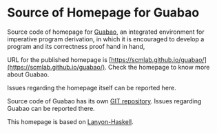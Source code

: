 # Source of Homepage for Guabao

Source code of homepage for [Guabao](https://scmlab.github.io/guabao/), an integrated environment for imperative program derivation, in which it is encouraged to develop a program and its correctness proof hand in hand,

URL for the published homepage is [https://scmlab.github.io/guabao/](https://scmlab.github.io/guabao/). Check the homepage to know more about Guabao.

Issues regarding the homepage itself can be reported here.

Source code of Guabao has its own [GIT repository](https://github.com/scmlab/gcl). Issues regarding Guabao can be reported there.

This homepage is based on [Lanyon-Haskell](https://github.com/hahey/lanyon-hakyll).
